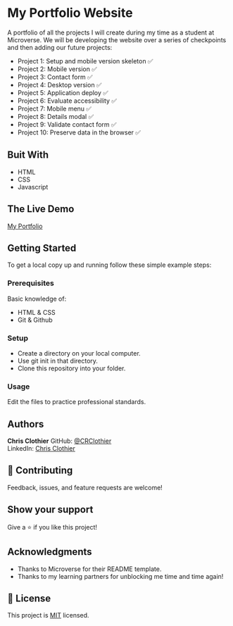 # My Portfolio Website
A portfolio of all the projects I will create during my time as a student at Microverse.  We will be developing the website over a series of checkpoints and then adding our future projects:
- Project 1: Setup and mobile version skeleton ✅
- Project 2: Mobile version ✅
- Project 3: Contact form ✅
- Project 4: Desktop version ✅
- Project 5: Application deploy ✅
- Project 6: Evaluate accessibility ✅
- Project 7: Mobile menu ✅
- Project 8: Details modal ✅
- Project 9: Validate contact form ✅
- Project 10: Preserve data in the browser ✅

## Buit With

- HTML
- CSS
- Javascript

## The Live Demo

[My Portfolio](https://crclothier.github.io/My-Portfolio-Website/)

## Getting Started

To get a local copy up and running follow these simple example steps:

### Prerequisites

Basic knowledge of:
- HTML & CSS
- Git & Github

### Setup

- Create a directory on your local computer.
- Use git init in that directory.
- Clone this repository into your folder.

### Usage

Edit the files to practice professional standards.

## Authors

**Chris Clothier**
GitHub: [@CRClothier](https://github.com/crclothier)  
LinkedIn: [Chris Clothier](https://www.linkedin.com/in/crclothier/)

## 🤝 Contributing

Feedback, issues, and feature requests are welcome!

## Show your support

Give a ⭐️ if you like this project!

## Acknowledgments

- Thanks to Microverse for their README template.
- Thanks to my learning partners for unblocking me time and time again!

## 📝 License

This project is [MIT](https://github.com/CRClothier/My-Portfolio-Website/blob/main/LICENSE) licensed.

